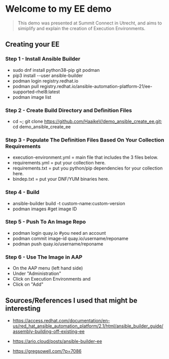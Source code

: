 # Welcome to my EE demo

> This demo was presented at Summit Connect in Utrecht, and aims to simiplify and explain the creation of Execution Environments.

## Creating your EE

### Step 1 - Install Ansible Builder

- sudo dnf install python38-pip git podman
- pip3 install --user ansible-builder
- podman login registry.redhat.io
- podman pull registry.redhat.io/ansible-automation-platform-21/ee-supported-rhel8:latest
- podman image list

### Step 2 - Create Build Directory and Definition Files

- cd ~; git clone https://github.com/HaaikeV/demo_ansible_create_ee.git; cd demo_ansible_create_ee

### Step 3 - Populate The Definition Files Based On Your Collection Requirements

- execution-environment.yml = main file that includes the 3 files below.
- requirements.yml = put your collection here.
- requirements.txt = put you python/pip dependencies for your collection here.
- bindep.txt = put your DNF/YUM binaries here.

### Step 4 - Build

- ansible-builder build -t custom-name:custom-version
- podman images #get image ID

### Step 5 - Push To An Image Repo

- podman login quay.io #you need an account
- podman commit image-id quay.io/username/reponame
- podman push quay.io/username/reponame

### Step 6 - Use The Image in AAP

- On the AAP menu (left hand side)
- Under "Administration"
- Click on Execution Environments and
- Click on "Add"

## Sources/References I used that might be interesting

- <https://access.redhat.com/documentation/en-us/red_hat_ansible_automation_platform/2.1/html/ansible_builder_guide/assembly-building-off-existing-ee>

- <https://ario.cloud/posts/ansible-builder-ee>

- <https://gregsowell.com/?p=7086>

